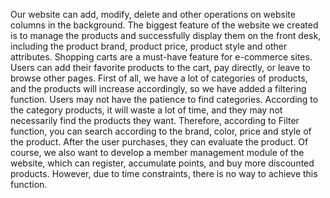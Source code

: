 Our website can add, modify, delete and other operations on website columns in the background. The biggest feature of the website we created is to manage the products and successfully display them on the front desk, including the product brand, product price, product style and other attributes.
Shopping carts are a must-have feature for e-commerce sites. Users can add their favorite products to the cart, pay directly, or leave to browse other pages.
First of all, we have a lot of categories of products, and the products will increase accordingly, so we have added a filtering function. Users may not have the patience to find categories. According to the category products, it will waste a lot of time, and they may not necessarily find the products they want. Therefore, according to Filter function, you can search according to the brand, color, price and style of the product.
After the user purchases, they can evaluate the product. Of course, we also want to develop a member management module of the website, which can register, accumulate points, and buy more discounted products. However, due to time constraints, there is no way to achieve this function.


